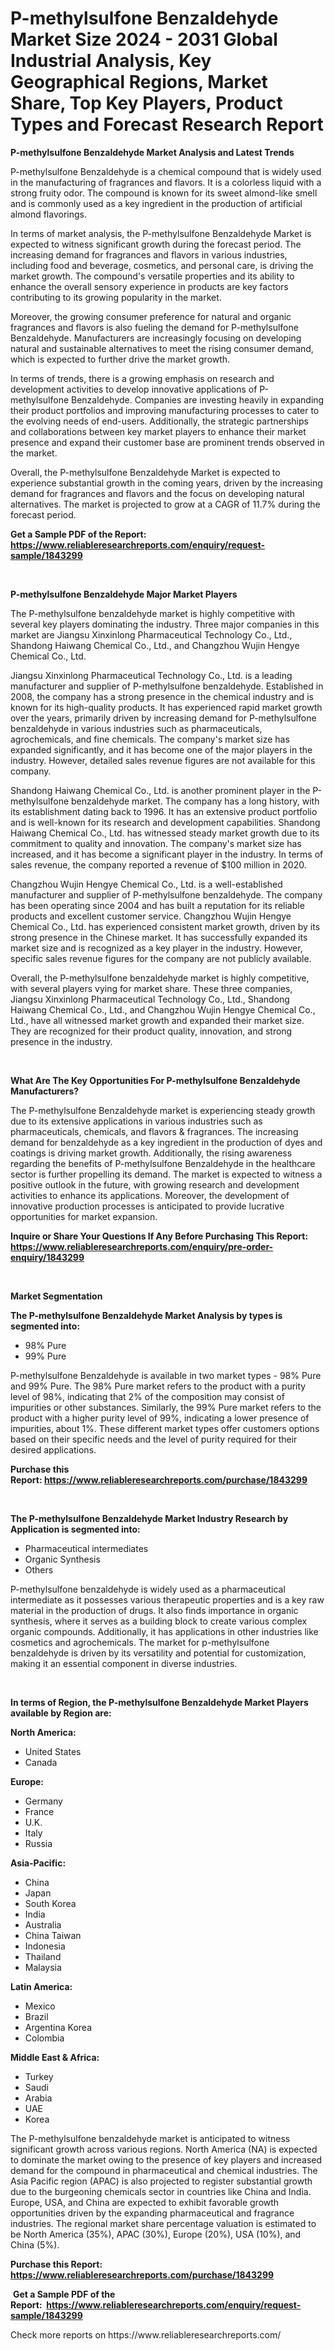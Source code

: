 <p><h1>P-methylsulfone Benzaldehyde Market Size 2024 - 2031 Global Industrial Analysis, Key Geographical Regions, Market Share, Top Key Players, Product Types and Forecast Research Report</h1></p><p><strong>P-methylsulfone Benzaldehyde Market Analysis and Latest Trends</strong></p>
<p><p>P-methylsulfone Benzaldehyde is a chemical compound that is widely used in the manufacturing of fragrances and flavors. It is a colorless liquid with a strong fruity odor. The compound is known for its sweet almond-like smell and is commonly used as a key ingredient in the production of artificial almond flavorings.</p><p>In terms of market analysis, the P-methylsulfone Benzaldehyde Market is expected to witness significant growth during the forecast period. The increasing demand for fragrances and flavors in various industries, including food and beverage, cosmetics, and personal care, is driving the market growth. The compound's versatile properties and its ability to enhance the overall sensory experience in products are key factors contributing to its growing popularity in the market.</p><p>Moreover, the growing consumer preference for natural and organic fragrances and flavors is also fueling the demand for P-methylsulfone Benzaldehyde. Manufacturers are increasingly focusing on developing natural and sustainable alternatives to meet the rising consumer demand, which is expected to further drive the market growth.</p><p>In terms of trends, there is a growing emphasis on research and development activities to develop innovative applications of P-methylsulfone Benzaldehyde. Companies are investing heavily in expanding their product portfolios and improving manufacturing processes to cater to the evolving needs of end-users. Additionally, the strategic partnerships and collaborations between key market players to enhance their market presence and expand their customer base are prominent trends observed in the market.</p><p>Overall, the P-methylsulfone Benzaldehyde Market is expected to experience substantial growth in the coming years, driven by the increasing demand for fragrances and flavors and the focus on developing natural alternatives. The market is projected to grow at a CAGR of 11.7% during the forecast period.</p></p>
<p><strong>Get a Sample PDF of the Report:&nbsp; <a href="https://www.reliableresearchreports.com/enquiry/request-sample/1843299">https://www.reliableresearchreports.com/enquiry/request-sample/1843299</a></strong></p>
<p>&nbsp;</p>
<p><strong>P-methylsulfone Benzaldehyde Major Market Players</strong></p>
<p><p>The P-methylsulfone benzaldehyde market is highly competitive with several key players dominating the industry. Three major companies in this market are Jiangsu Xinxinlong Pharmaceutical Technology Co., Ltd., Shandong Haiwang Chemical Co., Ltd., and Changzhou Wujin Hengye Chemical Co., Ltd.</p><p>Jiangsu Xinxinlong Pharmaceutical Technology Co., Ltd. is a leading manufacturer and supplier of P-methylsulfone benzaldehyde. Established in 2008, the company has a strong presence in the chemical industry and is known for its high-quality products. It has experienced rapid market growth over the years, primarily driven by increasing demand for P-methylsulfone benzaldehyde in various industries such as pharmaceuticals, agrochemicals, and fine chemicals. The company's market size has expanded significantly, and it has become one of the major players in the industry. However, detailed sales revenue figures are not available for this company.</p><p>Shandong Haiwang Chemical Co., Ltd. is another prominent player in the P-methylsulfone benzaldehyde market. The company has a long history, with its establishment dating back to 1996. It has an extensive product portfolio and is well-known for its research and development capabilities. Shandong Haiwang Chemical Co., Ltd. has witnessed steady market growth due to its commitment to quality and innovation. The company's market size has increased, and it has become a significant player in the industry. In terms of sales revenue, the company reported a revenue of $100 million in 2020.</p><p>Changzhou Wujin Hengye Chemical Co., Ltd. is a well-established manufacturer and supplier of P-methylsulfone benzaldehyde. The company has been operating since 2004 and has built a reputation for its reliable products and excellent customer service. Changzhou Wujin Hengye Chemical Co., Ltd. has experienced consistent market growth, driven by its strong presence in the Chinese market. It has successfully expanded its market size and is recognized as a key player in the industry. However, specific sales revenue figures for the company are not publicly available.</p><p>Overall, the P-methylsulfone benzaldehyde market is highly competitive, with several players vying for market share. These three companies, Jiangsu Xinxinlong Pharmaceutical Technology Co., Ltd., Shandong Haiwang Chemical Co., Ltd., and Changzhou Wujin Hengye Chemical Co., Ltd., have all witnessed market growth and expanded their market size. They are recognized for their product quality, innovation, and strong presence in the industry.</p></p>
<p>&nbsp;</p>
<p><strong>What Are The Key Opportunities For P-methylsulfone Benzaldehyde Manufacturers?</strong></p>
<p><p>The P-methylsulfone Benzaldehyde market is experiencing steady growth due to its extensive applications in various industries such as pharmaceuticals, chemicals, and flavors & fragrances. The increasing demand for benzaldehyde as a key ingredient in the production of dyes and coatings is driving market growth. Additionally, the rising awareness regarding the benefits of P-methylsulfone Benzaldehyde in the healthcare sector is further propelling its demand. The market is expected to witness a positive outlook in the future, with growing research and development activities to enhance its applications. Moreover, the development of innovative production processes is anticipated to provide lucrative opportunities for market expansion.</p></p>
<p><strong>Inquire or Share Your Questions If Any Before Purchasing This Report: <a href="https://www.reliableresearchreports.com/enquiry/pre-order-enquiry/1843299">https://www.reliableresearchreports.com/enquiry/pre-order-enquiry/1843299</a></strong></p>
<p>&nbsp;</p>
<p><strong>Market Segmentation</strong></p>
<p><strong>The P-methylsulfone Benzaldehyde Market Analysis by types is segmented into:</strong></p>
<p><ul><li>98% Pure</li><li>99% Pure</li></ul></p>
<p><p>P-methylsulfone Benzaldehyde is available in two market types - 98% Pure and 99% Pure. The 98% Pure market refers to the product with a purity level of 98%, indicating that 2% of the composition may consist of impurities or other substances. Similarly, the 99% Pure market refers to the product with a higher purity level of 99%, indicating a lower presence of impurities, about 1%. These different market types offer customers options based on their specific needs and the level of purity required for their desired applications.</p></p>
<p><strong>Purchase this Report:&nbsp;<a href="https://www.reliableresearchreports.com/purchase/1843299">https://www.reliableresearchreports.com/purchase/1843299</a></strong></p>
<p>&nbsp;</p>
<p><strong>The P-methylsulfone Benzaldehyde Market Industry Research by Application is segmented into:</strong></p>
<p><ul><li>Pharmaceutical intermediates</li><li>Organic Synthesis</li><li>Others</li></ul></p>
<p><p>P-methylsulfone benzaldehyde is widely used as a pharmaceutical intermediate as it possesses various therapeutic properties and is a key raw material in the production of drugs. It also finds importance in organic synthesis, where it serves as a building block to create various complex organic compounds. Additionally, it has applications in other industries like cosmetics and agrochemicals. The market for p-methylsulfone benzaldehyde is driven by its versatility and potential for customization, making it an essential component in diverse industries.</p></p>
<p>&nbsp;</p>
<p><strong>In terms of Region, the P-methylsulfone Benzaldehyde Market Players available by Region are:</strong></p>
<p>
    <p> <strong> North America: </strong>
        <ul>
            <li>United States</li>
            <li>Canada</li>
        </ul>
        </p> 
    <p> <strong> Europe: </strong>
        <ul>
            <li>Germany</li>
            <li>France</li>
            <li>U.K.</li>
            <li>Italy</li>
            <li>Russia</li>
        </ul>
        </p> 
    <p> <strong> Asia-Pacific: </strong>
        <ul>
            <li>China</li>
            <li>Japan</li>
            <li>South Korea</li>
            <li>India</li>
            <li>Australia</li>
            <li>China Taiwan</li>
            <li>Indonesia</li>
            <li>Thailand</li>
            <li>Malaysia</li>
        </ul>
        </p> 
    <p> <strong> Latin America: </strong>
        <ul>
            <li>Mexico</li>
            <li>Brazil</li>
            <li>Argentina Korea</li>
            <li>Colombia</li>
        </ul>
        </p> 
    <p> <strong> Middle East & Africa: </strong>
        <ul>
            <li>Turkey</li>
            <li>Saudi</li>
            <li>Arabia</li>
            <li>UAE</li>
            <li>Korea</li>
        </ul>
    </p>
    </p>
<p><p>The P-methylsulfone benzaldehyde market is anticipated to witness significant growth across various regions. North America (NA) is expected to dominate the market owing to the presence of key players and increased demand for the compound in pharmaceutical and chemical industries. The Asia Pacific region (APAC) is also projected to register substantial growth due to the burgeoning chemicals sector in countries like China and India. Europe, USA, and China are expected to exhibit favorable growth opportunities driven by the expanding pharmaceutical and fragrance industries. The regional market share percentage valuation is estimated to be North America (35%), APAC (30%), Europe (20%), USA (10%), and China (5%).</p></p>
<p><strong>Purchase this Report: <a href="https://www.reliableresearchreports.com/purchase/1843299">https://www.reliableresearchreports.com/purchase/1843299</a></strong></p>
<p>&nbsp;<strong>Get a Sample PDF of the Report:&nbsp;&nbsp;<a href="https://www.reliableresearchreports.com/enquiry/request-sample/1843299">https://www.reliableresearchreports.com/enquiry/request-sample/1843299</a></strong></p>
<p><strong></strong></p>
<p>Check more reports on https://www.reliableresearchreports.com/</p>